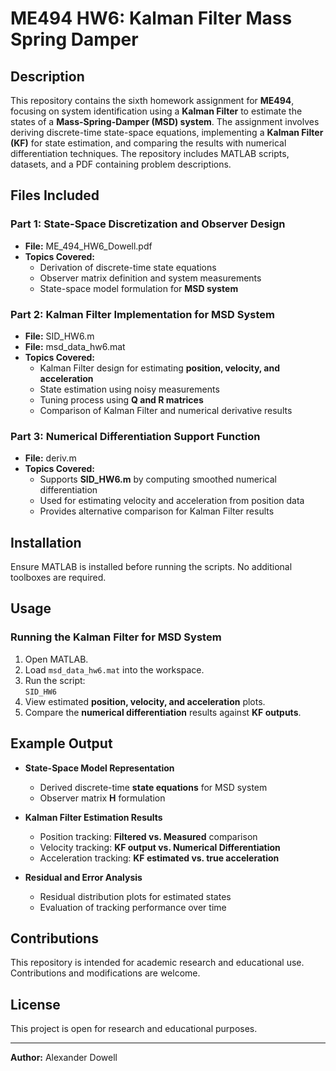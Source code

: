# ME494 HW6: Kalman Filter Mass Spring Damper  

## Description  
This repository contains the sixth homework assignment for **ME494**, focusing on system identification using a **Kalman Filter** to estimate the states of a **Mass-Spring-Damper (MSD) system**. The assignment involves deriving discrete-time state-space equations, implementing a **Kalman Filter (KF)** for state estimation, and comparing the results with numerical differentiation techniques. The repository includes MATLAB scripts, datasets, and a PDF containing problem descriptions.  

## Files Included  

### **Part 1: State-Space Discretization and Observer Design**  
- **File:** ME_494_HW6_Dowell.pdf  
- **Topics Covered:**  
  - Derivation of discrete-time state equations  
  - Observer matrix definition and system measurements  
  - State-space model formulation for **MSD system**  
  
### **Part 2: Kalman Filter Implementation for MSD System**  
- **File:** SID_HW6.m  
- **File:** msd_data_hw6.mat  
- **Topics Covered:**  
  - Kalman Filter design for estimating **position, velocity, and acceleration**  
  - State estimation using noisy measurements  
  - Tuning process using **Q and R matrices**  
  - Comparison of Kalman Filter and numerical derivative results  
  
### **Part 3: Numerical Differentiation Support Function**  
- **File:** deriv.m  
- **Topics Covered:**  
  - Supports **SID_HW6.m** by computing smoothed numerical differentiation  
  - Used for estimating velocity and acceleration from position data  
  - Provides alternative comparison for Kalman Filter results  
  
## Installation  
Ensure MATLAB is installed before running the scripts. No additional toolboxes are required.  

## Usage  

### **Running the Kalman Filter for MSD System**  
1. Open MATLAB.  
2. Load `msd_data_hw6.mat` into the workspace.  
3. Run the script:  
   ```SID_HW6```  
4. View estimated **position, velocity, and acceleration** plots.  
5. Compare the **numerical differentiation** results against **KF outputs**.  

## Example Output  

- **State-Space Model Representation**  
  - Derived discrete-time **state equations** for MSD system  
  - Observer matrix **H** formulation  

- **Kalman Filter Estimation Results**  
  - Position tracking: **Filtered vs. Measured** comparison  
  - Velocity tracking: **KF output vs. Numerical Differentiation**  
  - Acceleration tracking: **KF estimated vs. true acceleration**  

- **Residual and Error Analysis**  
  - Residual distribution plots for estimated states  
  - Evaluation of tracking performance over time  

## Contributions  
This repository is intended for academic research and educational use. Contributions and modifications are welcome.  

## License  
This project is open for research and educational purposes.  

---  
**Author:** Alexander Dowell  

